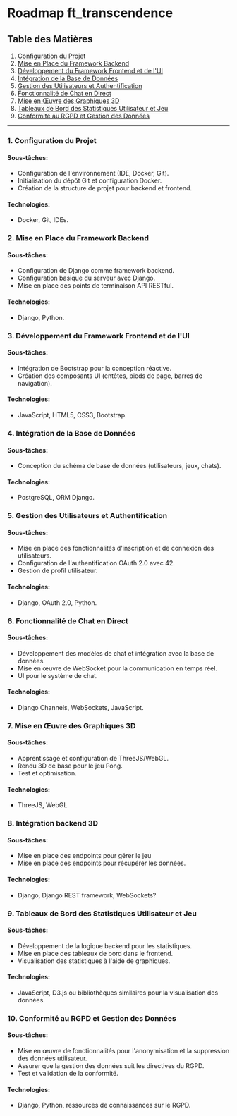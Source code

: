 # Roadmap ft_transcendence

## Table des Matières
1. [Configuration du Projet](#1-configuration-du-projet-jours-1-2)
2. [Mise en Place du Framework Backend](#2-mise-en-place-du-framework-backend-jours-3-7)
3. [Développement du Framework Frontend et de l'UI](#3-développement-du-framework-frontend-et-de-lui-jours-8-12)
4. [Intégration de la Base de Données](#4-intégration-de-la-base-de-données-jours-13-15)
5. [Gestion des Utilisateurs et Authentification](#5-gestion-des-utilisateurs-et-authentification-jours-16-20)
6. [Fonctionnalité de Chat en Direct](#6-fonctionnalité-de-chat-en-direct-jours-21-23)
7. [Mise en Œuvre des Graphiques 3D](#7-mise-en-œuvre-des-graphiques-3d-jours-24-26)
8. [Tableaux de Bord des Statistiques Utilisateur et Jeu](#8-tableaux-de-bord-des-statistiques-utilisateur-et-jeu-jours-27-28)
9. [Conformité au RGPD et Gestion des Données](#9-conformité-au-rgpd-et-gestion-des-données-jours-29-30)

---

### 1. Configuration du Projet
#### Sous-tâches:
  - Configuration de l'environnement (IDE, Docker, Git).
  - Initialisation du dépôt Git et configuration Docker.
  - Création de la structure de projet pour backend et frontend.
#### Technologies:
  - Docker, Git, IDEs.

### 2. Mise en Place du Framework Backend
#### Sous-tâches:
  - Configuration de Django comme framework backend.
  - Configuration basique du serveur avec Django.
  - Mise en place des points de terminaison API RESTful.
#### Technologies:
  - Django, Python.

### 3. Développement du Framework Frontend et de l'UI
#### Sous-tâches:
  - Intégration de Bootstrap pour la conception réactive.
  - Création des composants UI (entêtes, pieds de page, barres de navigation).
#### Technologies:
  - JavaScript, HTML5, CSS3, Bootstrap.

### 4. Intégration de la Base de Données
#### Sous-tâches:
  - Conception du schéma de base de données (utilisateurs, jeux, chats).
#### Technologies:
  - PostgreSQL, ORM Django.

### 5. Gestion des Utilisateurs et Authentification
#### Sous-tâches:
  - Mise en place des fonctionnalités d'inscription et de connexion des utilisateurs.
  - Configuration de l'authentification OAuth 2.0 avec 42.
  - Gestion de profil utilisateur.
#### Technologies:
  - Django, OAuth 2.0, Python.

### 6. Fonctionnalité de Chat en Direct
#### Sous-tâches:
  - Développement des modèles de chat et intégration avec la base de données.
  - Mise en œuvre de WebSocket pour la communication en temps réel.
  - UI pour le système de chat.
#### Technologies:
  - Django Channels, WebSockets, JavaScript.

### 7. Mise en Œuvre des Graphiques 3D
#### Sous-tâches:
  - Apprentissage et configuration de ThreeJS/WebGL.
  - Rendu 3D de base pour le jeu Pong.
  - Test et optimisation.
#### Technologies:
  - ThreeJS, WebGL.

### 8. Intégration backend 3D
#### Sous-tâches:
  - Mise en place des endpoints pour gérer le jeu
  - Mise en place des endpoints pour récupérer les données.
#### Technologies:
  - Django, Django REST framework, WebSockets?

### 9. Tableaux de Bord des Statistiques Utilisateur et Jeu
#### Sous-tâches:
  - Développement de la logique backend pour les statistiques.
  - Mise en place des tableaux de bord dans le frontend.
  - Visualisation des statistiques à l'aide de graphiques.
#### Technologies:
  - JavaScript, D3.js ou bibliothèques similaires pour la visualisation des données.

### 10. Conformité au RGPD et Gestion des Données
#### Sous-tâches:
  - Mise en œuvre de fonctionnalités pour l'anonymisation et la suppression des données utilisateur.
  - Assurer que la gestion des données suit les directives du RGPD.
  - Test et validation de la conformité.
#### Technologies:
  - Django, Python, ressources de connaissances sur le RGPD.
